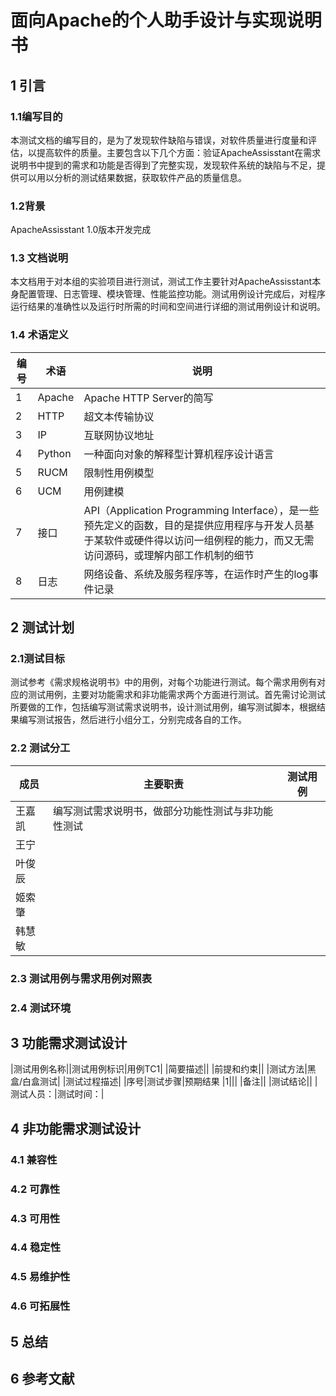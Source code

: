 # 面向Apache的个人助手设计与实现说明书


## 1 引言
### 1.1编写目的
本测试文档的编写目的，是为了发现软件缺陷与错误，对软件质量进行度量和评估，以提高软件的质量。主要包含以下几个方面：验证ApacheAssisstant在需求说明书中提到的需求和功能是否得到了完整实现，发现软件系统的缺陷与不足，提供可以用以分析的测试结果数据，获取软件产品的质量信息。
### 1.2背景
ApacheAssisstant 1.0版本开发完成

### 1.3 文档说明
本文档用于对本组的实验项目进行测试，测试工作主要针对ApacheAssisstant本身配置管理、日志管理、模块管理、性能监控功能。测试用例设计完成后，对程序运行结果的准确性以及运行时所需的时间和空间进行详细的测试用例设计和说明。

### 1.4 术语定义
|编号|术语|说明|
|------|------|-------|
|1|Apache|Apache HTTP Server的简写|
|2|HTTP|超文本传输协议|
|3|IP|互联网协议地址|
|4|Python|一种面向对象的解释型计算机程序设计语言|
|5|RUCM|限制性用例模型|
|6|UCM|用例建模|
|7|接口|API（Application Programming Interface），是一些预先定义的函数，目的是提供应用程序与开发人员基于某软件或硬件得以访问一组例程的能力，而又无需访问源码，或理解内部工作机制的细节|
|8|日志|网络设备、系统及服务程序等，在运作时产生的log事件记录|



## 2 测试计划
### 2.1测试目标
测试参考《需求规格说明书》中的用例，对每个功能进行测试。每个需求用例有对应的测试用例，主要对功能需求和非功能需求两个方面进行测试。首先需讨论测试所要做的工作，包括编写测试需求说明书，设计测试用例，编写测试脚本，根据结果编写测试报告，然后进行小组分工，分别完成各自的工作。
### 2.2 测试分工
|成员|主要职责|测试用例|
|------|------|-------|
|王嘉凯|编写测试需求说明书，做部分功能性测试与非功能性测试||
|王宁|||
|叶俊辰|||
|姬索肇|||
|韩慧敏|||
### 2.3 测试用例与需求用例对照表

### 2.4 测试环境

## 3 功能需求测试设计
|测试用例名称||测试用例标识|用例TC1|
|简要描述||
|前提和约束||
|测试方法|黑盒/白盒测试|
|测试过程描述|
|序号|测试步骤|预期结果
|1|||
|备注||
|测试结论||
|测试人员：|测试时间：|

## 4 非功能需求测试设计
### 4.1 兼容性
### 4.2 可靠性
### 4.3 可用性
### 4.4 稳定性
### 4.5 易维护性
### 4.6 可拓展性

## 5 总结
## 6 参考文献
